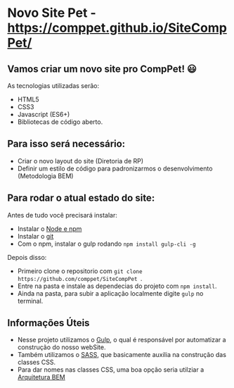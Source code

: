 # Novo Site Pet - https://comppet.github.io/SiteCompPet/
## Vamos criar um novo site pro CompPet! 😃

As tecnologias utilizadas serão:
- HTML5
- CSS3
- Javascript (ES6+)
- Bibliotecas de código aberto.

## Para isso será necessário:
- Criar o novo layout do site (Diretoria de RP)
- Definir um estilo de código para padronizarmos o desenvolvimento (Metodologia BEM)

## Para rodar o atual estado do site:
Antes de tudo você precisará instalar:
- Instalar o [Node e npm](https://nodejs.org/en/)
- Instalar o [git](https://git-scm.com/downloads)
- Com o npm, instalar o gulp rodando `npm install gulp-cli -g`

Depois disso:
- Primeiro clone o repositorio com `git clone https://github.com/comppet/SiteCompPet `.
- Entre na pasta e instale as dependecias do projeto com `npm install`.
- Ainda na pasta, para subir a aplicação localmente digite `gulp` no terminal.

## Informações Úteis
- Nesse projeto utilizamos o [Gulp](https://gulpjs.com/), o qual é responsável por automatizar a construção do nosso webSite.
- Também utilizamos o [SASS](https://sass-lang.com/), que basicamente auxilia na construção das classes CSS.
- Para dar nomes nas classes CSS, uma boa opção seria utilziar a [Arquitetura BEM](http://getbem.com/naming/)

